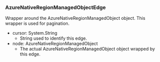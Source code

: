 ### AzureNativeRegionManagedObjectEdge
Wrapper around the AzureNativeRegionManagedObject object. This wrapper is used for pagination.

- cursor: System.String
  - String used to identify this edge.
- node: AzureNativeRegionManagedObject
  - The actual AzureNativeRegionManagedObject object wrapped by this edge.

